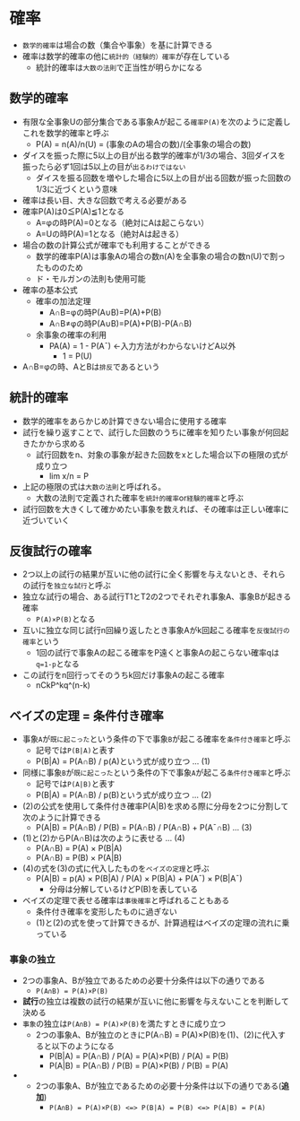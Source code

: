 # 確率
* `数学的確率`は場合の数（集合や事象）を基に計算できる
* 確率は数学的確率の他に`統計的（経験的）確率`が存在している
    + 統計的確率は`大数の法則`で正当性が明らかになる

## 数学的確率
* 有限な全事象Uの部分集合である事象Aが起こる`確率P(A)`を次のように定義しこれを数学的確率と呼ぶ
    + P(A) = n(A)/n(U) = (事象のAの場合の数)/(全事象の場合の数)
* ダイスを振った際に5以上の目が出る数学的確率が1/3の場合、3回ダイスを振ったら必ず1回は5以上の目が`出るわけではない`
    + ダイスを振る回数を増やした場合に5以上の目が出る回数が振った回数の1/3に近づくという意味
* 確率は長い目、大きな回数で考える必要がある
* 確率P(A)は0≦P(A)≦1となる
    + A=φの時P(A)=0となる（絶対にAは起こらない）
    + A=Uの時P(A)=1となる（絶対Aは起きる）
* 場合の数の計算公式が確率でも利用することができる
    + 数学的確率P(A)は事象Aの場合の数n(A)を全事象の場合の数n(U)で割ったもののため
    + ド・モルガンの法則も使用可能
* 確率の基本公式
    + 確率の加法定理
        - A∩B=φの時P(A∪B)=P(A)+P(B)
        - A∩B≠φの時P(A∪B)=P(A)+P(B)-P(A∩B)
    + 余事象の確率の利用
        - PA(A) = 1 - P(A¯) <-入力方法がわからないけどA以外
            - 1 = P(U)
* A∩B=φの時、AとBは`排反`であるという

## 統計的確率
* 数学的確率をあらかじめ計算できない場合に使用する確率
* 試行を繰り返すことで、試行した回数のうちに確率を知りたい事象が何回起きたかから求める
    + 試行回数をn、対象の事象が起きた回数をxとした場合以下の極限の式が成り立つ
        - lim x/n = P
* 上記の極限の式は`大数の法則`と呼ばれる。
    + 大数の法則で定義された確率を`統計的確率`or`経験的確率`と呼ぶ
* 試行回数を大きくして確かめたい事象を数えれば、その確率は正しい確率に近づいていく

## 反復試行の確率
* 2つ以上の試行の結果が互いに他の試行に全く影響を与えないとき、それらの試行を`独立な試行`と呼ぶ
* 独立な試行の場合、ある試行T1とT2の2つでそれぞれ事象A、事象Bが起きる確率
    + `P(A)×P(B)`となる
* 互いに独立な同じ試行n回繰り返したとき事象Aがk回起こる確率を`反復試行の確率`という
    + 1回の試行で事象Aの起こる確率をP遠くと事象Aの起こらない確率qは`q=1-p`となる
* この試行をn回行ってそのうちk回だけ事象Aの起こる確率
    + nCkP^kq^(n-k)

## ベイズの定理 = 条件付き確率
* 事象`A`が`既に起こった`という条件の下で事象`B`が起こる確率を`条件付き確率`と呼ぶ
    + 記号では`P(B|A)`と表す
    + P(B|A) = P(A∩B) / p(A)という式が成り立つ ... (1)
* 同様に事象`B`が`既に起こった`という条件の下で事象`A`が起こる`条件付き確率`と呼ぶ
    + 記号では`P(A|B)`と表す
    + P(B|A) = P(A∩B) / p(B)という式が成り立つ ... (2)
* (2)の公式を使用して条件付き確率P(A|B)を求める際に分母を2つに分割して次のように計算できる
    + P(A|B) = P(A∩B) / P(B) = P(A∩B) / P(A∩B) + P(A¯∩B) ... (3)
* (1)と(2)からP(A∩B)は次のように表せる ... (4)
    + P(A∩B) = P(A) × P(B|A)
    + P(A∩B) = P(B) × P(A|B)
* (4)の式を(3)の式に代入したものを`ベイズの定理`と呼ぶ
    + P(A|B) = p(A) × P(B|A) / P(A) × P(B|A) + P(A¯) × P(B|A¯)
        - 分母は分解しているけどP(B)を表している
* ベイズの定理で表せる確率は`事後確率`と呼ばれることもある
    + 条件付き確率を変形したものに過ぎない
    + (1)と(2)の式を使って計算できるが、計算過程はベイズの定理の流れに乗っている

### 事象の独立
* 2つの事象A、Bが独立であるための必要十分条件は以下の通りである
    + `P(A∩B) = P(A)×P(B)`
* **試行**の独立は複数の試行の結果が互いに他に影響を与えないことを判断して決める
* `事象`の独立は`P(A∩B) = P(A)×P(B)`を満たすときに成り立つ
    + 2つの事象A、Bが独立のときにP(A∩B) = P(A)×P(B)を(1)、(2)に代入すると以下のようになる
        - P(B|A) = P(A∩B) / P(A) = P(A)×P(B) / P(A) = P(B)
        - P(A|B) = P(A∩B) / P(B) = P(A)×P(B) / P(B) = P(A)
* * 2つの事象A、Bが独立であるための必要十分条件は以下の通りである(**追加**)
    + `P(A∩B) = P(A)×P(B) <=> P(B|A) = P(B) <=> P(A|B) = P(A)`